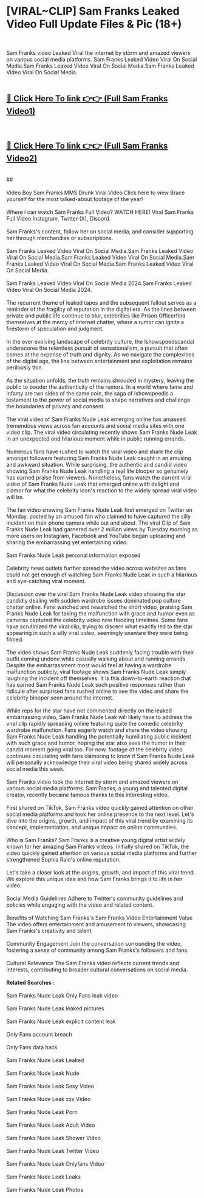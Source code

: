 # [VIRAL~CLIP] Sam Franks Leaked Video Full Update Files & Pic (18+) <br>
<br>

Sam Franks video Leaked Viral the internet by storm and amazed viewers on various social media platforms. Sam Franks Leaked Video Viral On Social Media.Sam Franks Leaked Video Viral On Social Media.Sam Franks Leaked Video Viral On Social Media.<br>
 <br>

##  <a href="https://play.trustnlinepharmacy.us?title=Full Sam_Franks&ref=git">🔴 Click Here To link 👉👉 (Full Sam Franks Video1)</a><br>
  <br>

##  <a href="https://play.trustnlinepharmacy.us?title=Full Sam_Franks&ref=git">🔴 Click Here To link 👉👉 (Full Sam Franks Video2)</a><br>
  <br>
  ##


  <br>

  <br>
Video Boy Sam Franks MMS Drunk Viral.Video Click here to view Brace yourself for the most talked-about footage of the year!
<br><br>
Where i can watch Sam Franks Full Video? WATCH HERE! Viral Sam Franks Full Video Instagram, Twitter (X), Discord.
<br><br>
Sam Franks's content, follow her on social media, and consider supporting her through merchandise or subscriptions.
<br><br>
Sam Franks Leaked Video Viral On Social Media.Sam Franks Leaked Video Viral On Social Media.Sam Franks Leaked Video Viral On Social Media.Sam Franks Leaked Video Viral On Social Media.Sam Franks Leaked Video Viral On Social Media.
<br><br>
Sam Franks Leaked Video Viral On Social Media 2024.Sam Franks Leaked Video Viral On Social Media 2024.
<br><br>
The recurrent theme of leaked tapes and the subsequent fallout serves as a reminder of the fragility of reputation in the digital era. As the lines between private and public life continue to blur, celebrities like Prison Officerfind themselves at the mercy of internet chatter, where a rumor can ignite a firestorm of speculation and judgment.
<br><br>
In the ever evolving landscape of celebrity culture, the Ishowspeedscandal underscores the relentless pursuit of sensationalism, a pursuit that often comes at the expense of truth and dignity. As we navigate the complexities of the digital age, the line between entertainment and exploitation remains perilously thin.
<br><br>
As the situation unfolds, the truth remains shrouded in mystery, leaving the public to ponder the authenticity of the rumors. In a world where fame and infamy are two sides of the same coin, the saga of Ishowspeedis a testament to the power of social media to shape narratives and challenge the boundaries of privacy and consent.
<br><br>
The viral video of Sam Franks Nude Leak emerging online has amassed tremendous views across fan accounts and social media sites with one video clip. The viral video circulating recently shows Sam Franks Nude Leak in an unexpected and hilarious moment while in public running errands.
<br><br>
Numerous fans have rushed to watch the viral video and share the clip amongst followers featuring Sam Franks Nude Leak caught in an amusing and awkward situation. While surprising, the authentic and candid video showing Sam Franks Nude Leak handling a real life blooper so genuinely has earned praise from viewers. Nonetheless, fans watch the current viral video of Sam Franks Nude Leak that emerged online with delight and clamor for what the celebrity icon's reaction to the widely spread viral video will be.
<br><br>
The fan video showing Sam Franks Nude Leak first emerged on Twitter on Monday, posted by an amused fan who claimed to have captured the silly incident on their phone camera while out and about. The viral Clip of Sam Franks Nude Leak had garnered over 2 million views by Tuesday morning as more users on Instagram, Facebook and YouTube began uploading and sharing the embarrassing yet entertaining video.
<br><br>
Sam Franks Nude Leak personal information exposed
<br><br>
Celebrity news outlets further spread the video across websites as fans could not get enough of watching Sam Franks Nude Leak in such a hilarious and eye-catching viral moment.
<br><br>
Discussion over the viral Sam Franks Nude Leak video showing the star candidly dealing with sudden wardrobe issues dominated pop culture chatter online. Fans watched and rewatched the short video, praising Sam Franks Nude Leak for taking the malfunction with grace and humor even as cameras captured the celebrity video now flooding timelines. Some fans have scrutinized the viral clip, trying to discern what exactly led to the star appearing in such a silly viral video, seemingly unaware they were being filmed.
<br><br>
The video shows Sam Franks Nude Leak suddenly facing trouble with their outfit coming undone while casually walking about and running errands. Despite the embarrassment most would feel at having a wardrobe malfunction publicly, viral footage shows Sam Franks Nude Leak simply laughing the incident off themselves. It is this down-to-earth reaction that has earned Sam Franks Nude Leak such positive responses rather than ridicule after surprised fans rushed online to see the video and share the celebrity blooper seen around the internet.
<br><br>
While reps for the star have not commented directly on the leaked embarrassing video, Sam Franks Nude Leak will likely have to address the viral clip rapidly spreading online featuring quite the comedic celebrity wardrobe malfunction. Fans eagerly watch and share the video showing Sam Franks Nude Leak handling the potentially humiliating public incident with such grace and humor, hoping the star also sees the humor in their candid moment going viral too. For now, footage of the celebrity video continues circulating with fans clamoring to know if Sam Franks Nude Leak will personally acknowledge their viral video being shared widely across social media this week.
<br><br>
Sam Franks video took the internet by storm and amazed viewers on various social media platforms. Sam Franks, a young and talented digital creator, recently became famous thanks to this interesting video.
<br><br>
First shared on TikTok, Sam Franks video quickly gained attention on other social media platforms and took her online presence to the next level. Let's dive into the origins, growth, and impact of this viral trend by examining its concept, implementation, and unique impact on online communities.
<br><br>
Who is Sam Franks? Sam Franks is a creative young digital artist widely known for her amazing Sam Franks videos. Initially shared on TikTok, the video quickly gained attention on various social media platforms and further strengthened Sophia Rain's online reputation.
<br><br>
Let's take a closer look at the origins, growth, and impact of this viral trend. We explore this unique idea and how Sam Franks brings it to life in her video.
<br><br>
Social Media Guidelines Adhere to Twitter's community guidelines and policies while engaging with the video and related content.
<br><br>
Benefits of Watching Sam Franks's Sam Franks Video Entertainment Value The video offers entertainment and amusement to viewers, showcasing Sam Franks's creativity and talent.
<br><br>
Community Engagement Join the conversation surrounding the video, fostering a sense of community among Sam Franks's followers and fans.
<br><br>
Cultural Relevance The Sam Franks video reflects current trends and interests, contributing to broader cultural conversations on social media.
<br><br>
<strong>Related Searches :</strong>
<br><br>
Sam Franks Nude Leak Only Fans leak video
<br><br>
Sam Franks Nude Leak leaked pictures
<br><br>
Sam Franks Nude Leak explicit content leak
<br><br>
Only Fans account breach
<br><br>
Only Fans data hack
<br><br>
Sam Franks Nude Leak Leaked
<br><br>
Sam Franks Nude Leak Nude
<br><br>
Sam Franks Nude Leak Sexy Video
<br><br>
Sam Franks Nude Leak xxx Video
<br><br>
Sam Franks Nude Leak Porn
<br><br>
Sam Franks Nude Leak Adult Video
<br><br>
Sam Franks Nude Leak Shower Video
<br><br>
Sam Franks Nude Leak Twitter Video
<br><br>
Sam Franks Nude Leak Onlyfans Video
<br><br>
Sam Franks Nude Leak Leaks
<br><br>
Sam Franks Nude Leak Photos